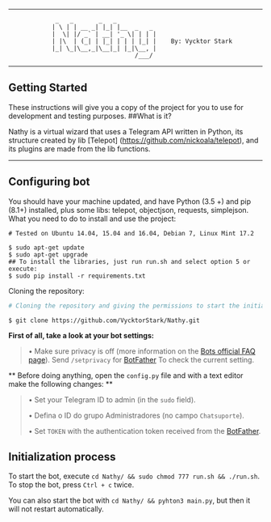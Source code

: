 * * *
                 _   _       _   _                                                                                                                                
                | \ | | __ _| |_| |__  _   _                                                                                                                      
                |  \| |/ _` | __| '_ \| | | |                                                                                                                     
                | |\  | (_| | |_| | | | |_| |    By: Vycktor Stark                                                                                                               
                |_| \_|\__,_|\__|_| |_|\__, |    
                                       /___/

                
* * *

## Getting Started

These instructions will give you a copy of the project for you to use for development and testing purposes.
##What is it?

Nathy is a virtual wizard that uses a Telegram API written in Python, its structure created by lib [Telepot] (https://github.com/nickoala/telepot), and its plugins are made from the lib functions.
* * *

## Configuring bot

You should have your machine updated, and have Python (3.5 +) and pip (8.1+) installed, plus some libs: telepot, objectjson, requests, simplejson. What you need to do to install and use the project:

```
# Tested on Ubuntu 14.04, 15.04 and 16.04, Debian 7, Linux Mint 17.2

$ sudo apt-get update
$ sudo apt-get upgrade
## To install the libraries, just run run.sh and select option 5 or execute: 
$ sudo pip install -r requirements.txt
```
Cloning the repository:
```bash
# Cloning the repository and giving the permissions to start the initiation script

$ git clone https://github.com/VycktorStark/Nathy.git

```


**First of all, take a look at your bot settings:**

> • Make sure privacy is off (more information on the [Bots official FAQ page](https://core.telegram.org/bots/faq#what-messages-will-my-bot-get)). Send `/setprivacy` for [BotFather](http://telegram.me/BotFather) To check the current setting.

** Before doing anything, open the `config.py` file and with a text editor make the following changes: **

> • Set your Telegram ID to admin (in the `sudo` field).
>
> • Defina o ID do grupo Administradores (no campo `Chatsuporte`).
>
> • Set `TOKEN` with the authentication token received from the [BotFather](http://telegram.me/BotFather).
>

## Initialization process

To start the bot, execute `cd Nathy/ && sudo chmod 777 run.sh && ./run.sh`. To stop the bot, press `Ctrl + c` twice.

You can also start the bot with `cd Nathy/ && pyhton3 main.py`, but then it will not restart automatically.
